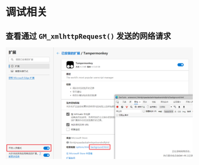 # 调试相关

## 查看通过 `GM_xmlhttpRequest()` 发送的网络请求

   ![background.html](./screenshot/background.html.png)

